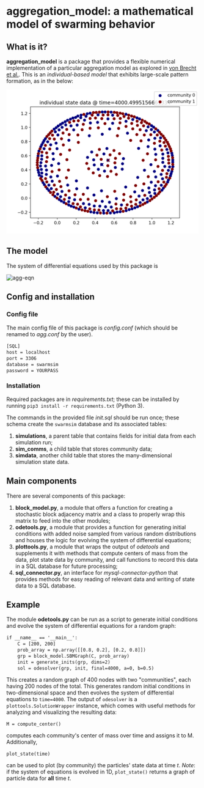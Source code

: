 # aggregation_model: a mathematical model of swarming behavior

## What is it? 
**aggregation_model** is a package that provides a flexible numerical implementation of a particular aggregation model as explored in [von Brecht et al.](https://link.springer.com/article/10.1007/s10955-012-0680-x). This is an *individual-based model* that exhibits large-scale pattern formation, as in the below:

![agg-img](https://raw.githubusercontent.com/nabla9/aggregation_model/master/.images/agg.png)

## The model
The system of differential equations used by this package is

![agg-eqn](placeholder.png)

## Config and installation
### Config file
The main config file of this package is *config.conf* (which should be renamed to *agg.conf* by the user). 

	[SQL]
	host = localhost
	port = 3306
	database = swarmsim
	password = YOURPASS

### Installation
Required packages are in *requirements.txt*; these can be installed by running `pip3 install -r requirements.txt` (Python 3). 

The commands in the provided file *init.sql* should be run once; these schema create the `swarmsim` database and its associated tables: 
1. **simulations**, a parent table that contains fields for initial data from each simulation run;
2. **sim_comms**, a child table that stores community data;
3. **simdata**, another child table that stores the many-dimensional simulation state data.

## Main components
There are several components of this package: 
1. **block_model.py**, a module that offers a function for creating a stochastic block adjacency matrix and a class to properly wrap this matrix to feed into the other modules; 
2. **odetools.py**, a module that provides a function for generating initial conditions with added noise sampled from various random distributions and houses the logic for evolving the system of differential equations;
3. **plottools.py**, a module that wraps the output of *odetools* and supplements it with methods that compute centers of mass from the data, plot state data by community, and call functions to record this data in a SQL database for future processing;
4. **sql_connector.py**, an interface for *mysql-connector-python* that provides methods for easy reading of relevant data and writing of state data to a SQL database.

## Example
The module **odetools.py** can be run as a script to generate initial conditions and evolve the system of differential equations for a random graph: 

	if __name__ == '__main__':
    	C = [200, 200]
    	prob_array = np.array([[0.8, 0.2], [0.2, 0.8]])
    	grp = block_model.SBMGraph(C, prob_array)
		init = generate_inits(grp, dims=2)
    	sol = odesolver(grp, init, final=4000, a=0, b=0.5)

This creates a random graph of 400 nodes with two "communities", each having 200 nodes of the total. This generates random initial conditions in two-dimensional space and then evolves the system of differential equations to `time=4000`. The output of `odesolver` is a `plottools.SolutionWrapper` instance, which comes with useful methods for analyzing and visualizing the resulting data: 

	M = compute_center() 

computes each community's center of mass over time and assigns it to M. Additionally,

	plot_state(time)

can be used to plot (by community) the particles' state data at time *t*. *Note*: if the system of equations is evolved in 1D, `plot_state()` returns a graph of particle data for **all** time *t*. 
